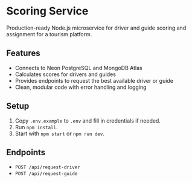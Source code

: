 # Scoring Service

Production-ready Node.js microservice for driver and guide scoring and assignment for a tourism platform.

## Features

- Connects to Neon PostgreSQL and MongoDB Atlas
- Calculates scores for drivers and guides
- Provides endpoints to request the best available driver or guide
- Clean, modular code with error handling and logging

## Setup

1. Copy `.env.example` to `.env` and fill in credentials if needed.
2. Run `npm install`.
3. Start with `npm start` or `npm run dev`.

## Endpoints

- `POST /api/request-driver`
- `POST /api/request-guide`
